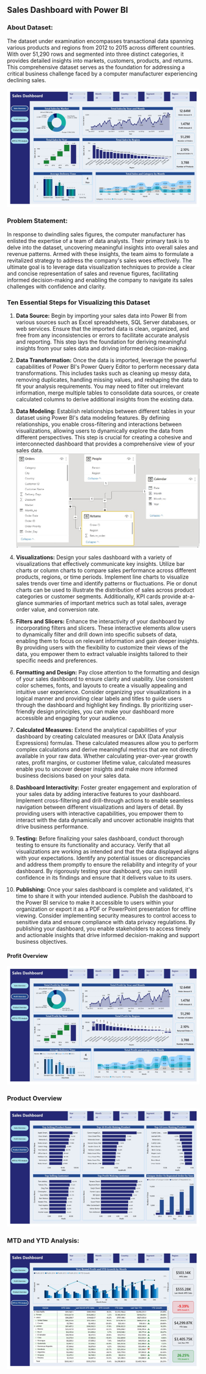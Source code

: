 ## Sales Dashboard with Power BI

### About Dataset:
The dataset under examination encompasses transactional data spanning various products and regions from 2012 to 2015 across different countries. With over 51,290 rows and segmented into three distinct categories, it provides detailed insights into markets, customers, products, and returns. This comprehensive dataset serves as the foundation for addressing a critical business challenge faced by a computer manufacturer experiencing declining sales.

![Dashboard](https://github.com/Sadikctg/Project_6_Sales_Dashboard_with_PowerBI/blob/main/images/Sales%20Dashboard%20-%2004_page-0001.jpg)


### Problem Statement:
In response to dwindling sales figures, the computer manufacturer has enlisted the expertise of a team of data analysts. Their primary task is to delve into the dataset, uncovering meaningful insights into overall sales and revenue patterns. Armed with these insights, the team aims to formulate a revitalized strategy to address the company's sales woes effectively. The ultimate goal is to leverage data visualization techniques to provide a clear and concise representation of sales and revenue figures, facilitating informed decision-making and enabling the company to navigate its sales challenges with confidence and clarity.


### Ten Essential Steps for Visualizing this Dataset

1. **Data Source:** Begin by importing your sales data into Power BI from various sources such as Excel spreadsheets, SQL Server databases, or web services. Ensure that the imported data is clean, organized, and free from any inconsistencies or errors to facilitate accurate analysis and reporting. This step lays the foundation for deriving meaningful insights from your sales data and driving informed decision-making.

2. **Data Transformation:** Once the data is imported, leverage the powerful capabilities of Power BI's Power Query Editor to perform necessary data transformations. This includes tasks such as cleaning up messy data, removing duplicates, handling missing values, and reshaping the data to fit your analysis requirements. You may need to filter out irrelevant information, merge multiple tables to consolidate data sources, or create calculated columns to derive additional insights from the existing data.

3. **Data Modeling:** Establish relationships between different tables in your dataset using Power BI's data modeling features. By defining relationships, you enable cross-filtering and interactions between visualizations, allowing users to dynamically explore the data from different perspectives. This step is crucial for creating a cohesive and interconnected dashboard that provides a comprehensive view of your sales data.
![Dashboard](https://github.com/Sadikctg/Project_6_Sales_Dashboard_with_PowerBI/blob/main/images/Star%20Schema.JPG)
4. **Visualizations:** Design your sales dashboard with a variety of visualizations that effectively communicate key insights. Utilize bar charts or column charts to compare sales performance across different products, regions, or time periods. Implement line charts to visualize sales trends over time and identify patterns or fluctuations. Pie or donut charts can be used to illustrate the distribution of sales across product categories or customer segments. Additionally, KPI cards provide at-a-glance summaries of important metrics such as total sales, average order value, and conversion rate.

5. **Filters and Slicers:** Enhance the interactivity of your dashboard by incorporating filters and slicers. These interactive elements allow users to dynamically filter and drill down into specific subsets of data, enabling them to focus on relevant information and gain deeper insights. By providing users with the flexibility to customize their views of the data, you empower them to extract valuable insights tailored to their specific needs and preferences.

6. **Formatting and Design:** Pay close attention to the formatting and design of your sales dashboard to ensure clarity and usability. Use consistent color schemes, fonts, and layouts to create a visually appealing and intuitive user experience. Consider organizing your visualizations in a logical manner and providing clear labels and titles to guide users through the dashboard and highlight key findings. By prioritizing user-friendly design principles, you can make your dashboard more accessible and engaging for your audience.

7. **Calculated Measures:** Extend the analytical capabilities of your dashboard by creating calculated measures or DAX (Data Analysis Expressions) formulas. These calculated measures allow you to perform complex calculations and derive meaningful metrics that are not directly available in your raw data. Whether calculating year-over-year growth rates, profit margins, or customer lifetime value, calculated measures enable you to uncover deeper insights and make more informed business decisions based on your sales data.

8. **Dashboard Interactivity:** Foster greater engagement and exploration of your sales data by adding interactive features to your dashboard. Implement cross-filtering and drill-through actions to enable seamless navigation between different visualizations and layers of detail. By providing users with interactive capabilities, you empower them to interact with the data dynamically and uncover actionable insights that drive business performance.

9. **Testing:** Before finalizing your sales dashboard, conduct thorough testing to ensure its functionality and accuracy. Verify that all visualizations are working as intended and that the data displayed aligns with your expectations. Identify any potential issues or discrepancies and address them promptly to ensure the reliability and integrity of your dashboard. By rigorously testing your dashboard, you can instill confidence in its findings and ensure that it delivers value to its users.

10. **Publishing:** Once your sales dashboard is complete and validated, it's time to share it with your intended audience. Publish the dashboard to the Power BI service to make it accessible to users within your organization or export it as a PDF or PowerPoint presentation for offline viewing. Consider implementing security measures to control access to sensitive data and ensure compliance with data privacy regulations. By publishing your dashboard, you enable stakeholders to access timely and actionable insights that drive informed decision-making and support business objectives.

#### Profit Overview
![Profit Overview](https://github.com/Sadikctg/Project_6_Sales_Dashboard_with_PowerBI/blob/main/images/Sales%20Dashboard%20-%2004_page-0002.jpg)

### Product Overview
![Product Overview](https://github.com/Sadikctg/Project_6_Sales_Dashboard_with_PowerBI/blob/main/images/Sales%20Dashboard%20-%2004_page-0003.jpg)

### MTD and YTD Analysis:
![MTD and YTD Analysis](https://github.com/Sadikctg/Project_6_Sales_Dashboard_with_PowerBI/blob/main/images/Sales%20Dashboard%20-%2004_page-0004.jpg)



